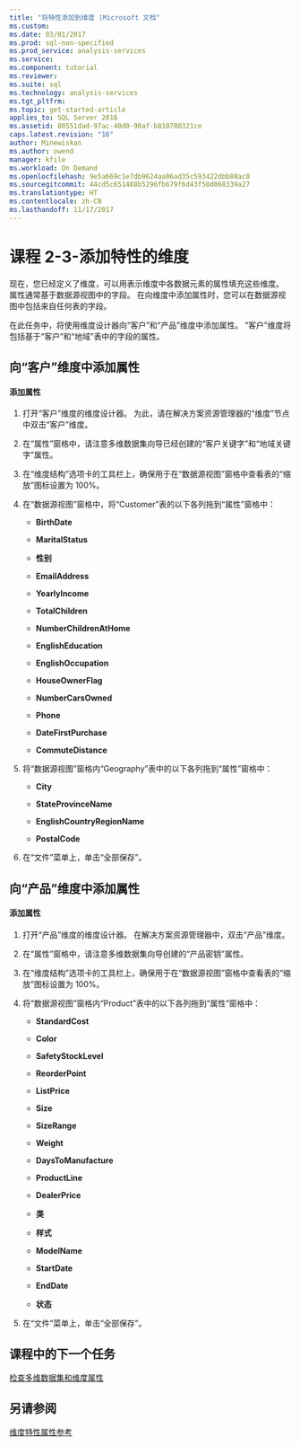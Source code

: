 ```yaml
---
title: "将特性添加到维度 |Microsoft 文档"
ms.custom: 
ms.date: 03/01/2017
ms.prod: sql-non-specified
ms.prod_service: analysis-services
ms.service: 
ms.component: tutorial
ms.reviewer: 
ms.suite: sql
ms.technology: analysis-services
ms.tgt_pltfrm: 
ms.topic: get-started-article
applies_to: SQL Server 2016
ms.assetid: 80551dad-97ac-40d0-90af-b810780321ce
caps.latest.revision: "16"
author: Minewiskan
ms.author: owend
manager: kfile
ms.workload: On Demand
ms.openlocfilehash: 9e5a669c1e7db9624aa06ad35c593422dbb88ac0
ms.sourcegitcommit: 44cd5c651488b5296fb679f6d43f50d068339a27
ms.translationtype: HT
ms.contentlocale: zh-CN
ms.lasthandoff: 11/17/2017
---
```

# <a name="lesson-2-3---adding-attributes-to-dimensions"></a>课程 2-3-添加特性的维度
现在，您已经定义了维度，可以用表示维度中各数据元素的属性填充这些维度。 属性通常基于数据源视图中的字段。 在向维度中添加属性时，您可以在数据源视图中包括来自任何表的字段。  
  
在此任务中，将使用维度设计器向“客户”和“产品”维度中添加属性。 “客户”维度将包括基于“客户”和“地域”表中的字段的属性。  
  
## <a name="adding-attributes-to-the-customer-dimension"></a>向“客户”维度中添加属性  
  
#### <a name="to-add-attributes"></a>添加属性  
  
1.  打开“客户”维度的维度设计器。 为此，请在解决方案资源管理器的“维度”节点中双击“客户”维度。  
  
2.  在“属性”窗格中，请注意多维数据集向导已经创建的“客户关键字”和“地域关键字”属性。  
  
3.  在“维度结构”选项卡的工具栏上，确保用于在“数据源视图”窗格中查看表的“缩放”图标设置为 100%。  
  
4.  在“数据源视图”窗格中，将“Customer”表的以下各列拖到“属性”窗格中：  
  
    -   **BirthDate**  
  
    -   **MaritalStatus**  
  
    -   **性别**  
  
    -   **EmailAddress**  
  
    -   **YearlyIncome**  
  
    -   **TotalChildren**  
  
    -   **NumberChildrenAtHome**  
  
    -   **EnglishEducation**  
  
    -   **EnglishOccupation**  
  
    -   **HouseOwnerFlag**  
  
    -   **NumberCarsOwned**  
  
    -   **Phone**  
  
    -   **DateFirstPurchase**  
  
    -   **CommuteDistance**  
  
5.  将“数据源视图”窗格内“Geography”表中的以下各列拖到“属性”窗格中：  
  
    -   **City**  
  
    -   **StateProvinceName**  
  
    -   **EnglishCountryRegionName**  
  
    -   **PostalCode**  
  
6.  在“文件”菜单上，单击“全部保存”。  
  
## <a name="adding-attributes-to-the-product-dimension"></a>向“产品”维度中添加属性  
  
#### <a name="to-add-attributes"></a>添加属性  
  
1.  打开“产品”维度的维度设计器。 在解决方案资源管理器中，双击“产品”维度。  
  
2.  在“属性”窗格中，请注意多维数据集向导创建的“产品密钥”属性。  
  
3.  在“维度结构”选项卡的工具栏上，确保用于在“数据源视图”窗格中查看表的“缩放”图标设置为 100%。  
  
4.  将“数据源视图”窗格内“Product”表中的以下各列拖到“属性”窗格中：  
  
    -   **StandardCost**  
  
    -   **Color**  
  
    -   **SafetyStockLevel**  
  
    -   **ReorderPoint**  
  
    -   **ListPrice**  
  
    -   **Size**  
  
    -   **SizeRange**  
  
    -   **Weight**  
  
    -   **DaysToManufacture**  
  
    -   **ProductLine**  
  
    -   **DealerPrice**  
  
    -   **类**  
  
    -   **样式**  
  
    -   **ModelName**  
  
    -   **StartDate**  
  
    -   **EndDate**  
  
    -   **状态**  
  
5.  在“文件”菜单上，单击“全部保存”。  
  
## <a name="next-task-in-lesson"></a>课程中的下一个任务  
[检查多维数据集和维度属性](../analysis-services/lesson-2-4-reviewing-cube-and-dimension-properties.md)  
  
## <a name="see-also"></a>另请参阅  
[维度特性属性参考](../analysis-services/multidimensional-models/dimension-attribute-properties-reference.md)  
  
  
  
